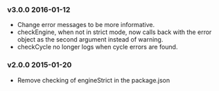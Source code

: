 ### v3.0.0 2016-01-12

* Change error messages to be more informative.
* checkEngine, when not in strict mode, now calls back with the error
  object as the second argument instead of warning.
* checkCycle no longer logs when cycle errors are found.

### v2.0.0 2015-01-20

* Remove checking of engineStrict in the package.json
